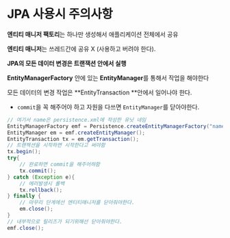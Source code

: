 # JPA 사용시 주의사항

**엔티티 매니저 팩토리**는 하나만 생성해서 애플리케이션 전체에서 공유

**엔티티 매니저**는 쓰레드간에 공유 X (사용하고 버려야 한다).

**JPA의 모든 데이터 변경은 트랜잭션 안에서 실행**

**EntityManagerFactory** 안에 있는 **EntityManager**를 통해서 작업을 해야한다

모든 데이터의 변경 작업은 **EntityTransaction **안에서 일어나야 한다.

- ```commit```을 꼭 해주어야 하고 자원을 다쓰면 ```EntityManager```를 닫아야한다.

```java
// 여기서 name은 persistence.xml에 작성한 유닛 네임
EntityManagerFactory emf = Persistence.createEntityManagerFactory("name");
EntityManager em = emf.createEntityManager();
EntityTransaction tx = em.getTransaction();
// 트랜젝션을 시작하면 시작한다고 써야함
tx.begin();
try{
    // 완료하면 commit을 해주어햐함
    tx.commit();
} catch (Exception e){
    // 에러발생시 롤백
    tx.rollback();
} finally {
    // 마무리 단계에선 엔티티매니저를 닫아줘야한다.
    em.close();
}
// 내부적으로 릴리즈가 되기위해선 닫아줘야한다.
emf.close();
```